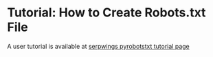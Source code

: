 # Tutorial: How to Create Robots.txt File

A user tutorial is available at [serpwings pyrobotstxt tutorial page](https://serpwings.com/software/python-robots-txt/#installation)